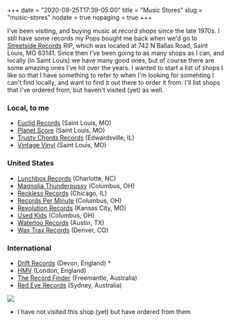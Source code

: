 +++
date = "2020-09-25T17:39-05:00"
title = "Music Stores"
slug = "music-stores"
nodate = true
nopaging = true
+++

I've been visiting, and buying music at record shops since the late 1970s. I still have some records my Pops bought me back when we'd go to [Streetside Records](https://www.bbb.org/us/mo/saint-louis/profile/music-store/streetside-records-0734-110170575) RIP, which was located at 742 N Ballas Road, Saint Louis, MO 63141. Since then I've been going to as many shops as I can, and locally (in Saint Louis) we have many good ones, but of course there are some amazing ones I've hit over the years. I wanted to start a list of shops I like so that I have something to refer to when I'm looking for somehting I can't find locally, and want to find it out there to order it from. I'll list shops that I've ordered from, but haven't visited (yet) as well.

### Local, to me

* [Euclid Records](https://www.euclidrecords.com/) (Saint Louis, MO)
* [Planet Score](https://planetscorerecordsdotcom.wordpress.com/) (Saint Louis, MO)
* [Trusty Chords Records](http://www.trustychordsrecordshop.com/) (Edwardsville, IL)
* [Vintage Vinyl](https://vintagevinyl.com/) (Saint Louis, MO)

### United States

* [Lunchbox Records](https://lunchboxrecords.com/) (Charlotte, NC)
* [Magnolia Thunderpussy](https://thunderpussy.com/) (Columbus, OH)
* [Reckless Records](https://www.reckless.com/) (Chicago, IL)
* [Records Per Minute](https://www.facebook.com/RecordsPerMinute) (Columbus, OH)
* [Revolution Records](http://www.revolutionrecordskc.com/) (Kansas City, MO)
* [Used Kids](https://www.usedkidsrecords.com/) (Columbus, OH)
* [Waterloo Records](https://waterloorecords.com/) (Austin, TX)
* [Wax Trax Records](https://www.waxtraxrecords.com/) (Denver, CO)

### International

* [Drift Records](https://driftrecords.com/) (Devon, England) *
* [HMV](https://store.hmv.com/store/music) (London, England)
* [The Record Finder](https://www.facebook.com/therecordfinderfreo/) (Freemantle, Australia)
* [Red Eye Records](https://www.redeye.com.au/) (Sydney, Australia)

![](https://cdn.shoplightspeed.com/shops/636018/themes/9682/v/13224/assets/cta-background.jpg)

* I have not visited this shop (yet) but have ordered from them
